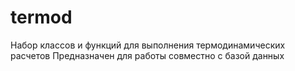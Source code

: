 termod
======

Набор классов и функций для выполнения термодинамических расчетов
Предназначен для работы совместно с базой данных
